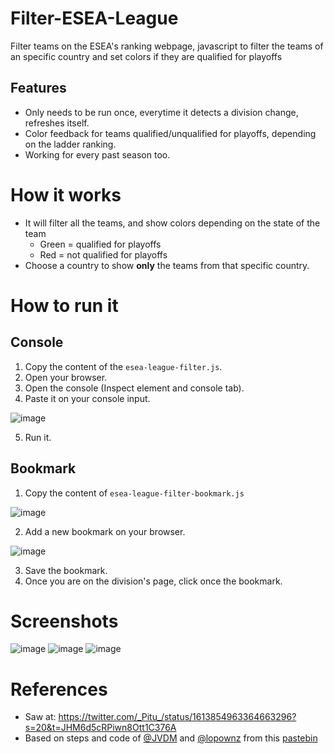 # Filter-ESEA-League
Filter teams on the ESEA's ranking webpage, javascript to filter the teams of an specific country and set colors if they are qualified for playoffs

## Features
* Only needs to be run once, everytime it detects a division change, refreshes itself.
* Color feedback for teams qualified/unqualified for playoffs, depending on the ladder ranking.
* Working for every past season too.

# How it works
* It will filter all the teams, and show colors depending on the state of the team
  * Green = qualified for playoffs
  * Red = not qualified for playoffs
* Choose a country to show **only** the teams from that specific country.

# How to run it
## Console
1. Copy the content of the `esea-league-filter.js`.
2. Open your browser.
3. Open the console (Inspect element and console tab).
4. Paste it on your console input.

![image](https://user-images.githubusercontent.com/11246294/213602665-964eeee2-c799-4844-851e-0f23b59d1aad.png)

5. Run it.

## Bookmark
1. Copy the content of `esea-league-filter-bookmark.js`

![image](https://user-images.githubusercontent.com/11246294/213602085-f5baddac-8b9d-43e3-9957-7b5e7b858286.png)

2. Add a new bookmark on your browser.

![image](https://user-images.githubusercontent.com/11246294/213602168-8d0799b7-8d2f-4fb4-bf79-a28e83aee245.png)

3. Save the bookmark.
4. Once you are on the division's page, click once the bookmark.

# Screenshots
![image](https://user-images.githubusercontent.com/11246294/213807434-18a6cc9c-cda5-40a8-b3dc-394c40e36e9e.png)
![image](https://user-images.githubusercontent.com/11246294/213807480-18cd391a-09b6-4cff-a68f-f3715bbbd4c9.png)
![image](https://user-images.githubusercontent.com/11246294/213807509-505c72e8-bc11-41e4-8827-de4c447fa6c5.png)

# References
* Saw at: https://twitter.com/_Pitu_/status/1613854963364663296?s=20&t=JHM6d5cRPiwn8Ott1C376A
* Based on steps and code of [@JVDM](https://twitter.com/JVDM__) and [@lopownz](https://twitter.com/lopownz) from this [pastebin](https://pastebin.com/KZjS167p)
